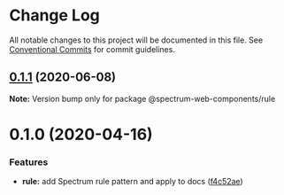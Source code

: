 # Change Log

All notable changes to this project will be documented in this file.
See [Conventional Commits](https://conventionalcommits.org) for commit guidelines.

## [0.1.1](https://github.com/adobe/spectrum-web-components/compare/@spectrum-web-components/rule@0.1.0...@spectrum-web-components/rule@0.1.1) (2020-06-08)

**Note:** Version bump only for package @spectrum-web-components/rule

# 0.1.0 (2020-04-16)

### Features

-   **rule:** add Spectrum rule pattern and apply to docs ([f4c52ae](https://github.com/adobe/spectrum-web-components/commit/f4c52ae34eeae80f8edb57828ad93f32f33f713e))
